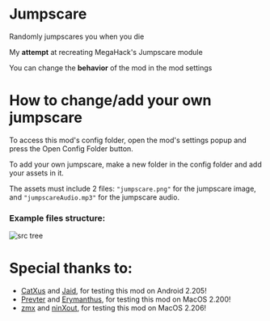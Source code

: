 # Jumpscare

Randomly jumpscares you when you die

My **attempt** at recreating MegaHack's Jumpscare module

You can change the **behavior** of the mod in the mod settings

# How to change/add your own jumpscare

To <cl>access this mod's config folder</c>, open the mod's settings popup and press the <cg>Open Config Folder</c> button.

To <cr>add your own jumpscare</c>, make a new folder in the config folder and add your assets in it.

The assets must include 2 files: `"jumpscare.png"` for the jumpscare image, and `"jumpscareAudio.mp3"` for the jumpscare audio.

### Example files structure:

![src tree](weebify.jumpscare/image.png)

# Special thanks to:
- [CatXus](user:14467409) and [Jaid](user:7669473), for testing this mod on Android 2.205!
- [Prevter](user:7696536) and [Erymanthus](user:1941705), for testing this mod on MacOS 2.200!
- [zmx](user:5327860) and [ninXout](user:7479054), for testing this mod on MacOS 2.206!